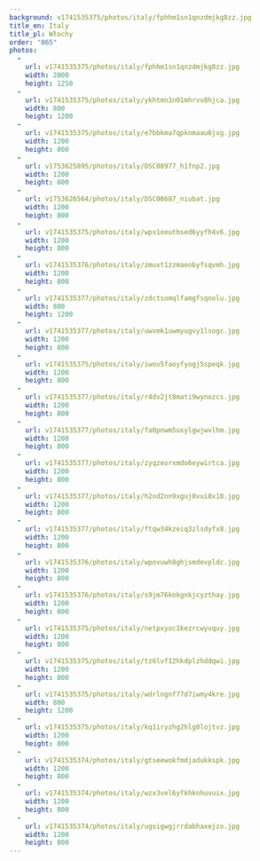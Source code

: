 ```yaml
---
background: v1741535375/photos/italy/fphhm1sn1qnzdmjkg8zz.jpg
title_en: Italy
title_pl: Włochy
order: "065"
photos:
  -
    url: v1741535375/photos/italy/fphhm1sn1qnzdmjkg8zz.jpg
    width: 2000
    height: 1250
  -
    url: v1741535375/photos/italy/ykhtmn1n01mhrvv8hjca.jpg
    width: 800
    height: 1200
  -
    url: v1741535375/photos/italy/e7bbkma7qpknmaau6jxg.jpg
    width: 1200
    height: 800
  -
    url: v1753625895/photos/italy/DSC08977_h1fnp2.jpg
    width: 1200
    height: 800
  -
    url: v1753626564/photos/italy/DSC08687_niubat.jpg
    width: 1200
    height: 800
  -
    url: v1741535375/photos/italy/wpx1oeutbsed6yyfh4v6.jpg
    width: 1200
    height: 800
  -
    url: v1741535376/photos/italy/zmuxt1zzmaeobyfsqvmh.jpg
    width: 1200
    height: 800
  -
    url: v1741535377/photos/italy/zdctsomqlfamgfsqnolu.jpg
    width: 800
    height: 1200
  -
    url: v1741535377/photos/italy/uwvmk1uwmyugvy1lsogc.jpg
    width: 1200
    height: 800
  -
    url: v1741535375/photos/italy/iwov5faoyfyogj5speqk.jpg
    width: 1200
    height: 800
  -
    url: v1741535377/photos/italy/r4dv2jt8mati9wynozcs.jpg
    width: 1200
    height: 800
  -
    url: v1741535377/photos/italy/fa0pnwm5uxylgwjwvlhm.jpg
    width: 1200
    height: 800
  -
    url: v1741535377/photos/italy/zyqzeorxmdo6eywirtca.jpg
    width: 1200
    height: 800
  -
    url: v1741535377/photos/italy/h2od2nn9xguj0vui8x18.jpg
    width: 1200
    height: 800
  -
    url: v1741535377/photos/italy/ftqw34kzeiq3zlsdyfx8.jpg
    width: 1200
    height: 800
  -
    url: v1741535376/photos/italy/wpovuwh8ghjsmdevpldc.jpg
    width: 1200
    height: 800
  -
    url: v1741535376/photos/italy/s9jm76kokgnkjcyzthay.jpg
    width: 1200
    height: 800
  -
    url: v1741535375/photos/italy/netpxyoc1kezrcwyvquy.jpg
    width: 1200
    height: 800
  -
    url: v1741535375/photos/italy/tz6lvf12hkdplzhddqwi.jpg
    width: 1200
    height: 800
  -
    url: v1741535375/photos/italy/wdrlngnf77d7iwmy4kre.jpg
    width: 800
    height: 1200
  -
    url: v1741535375/photos/italy/kq1iryzhg2hlg0lojtvz.jpg
    width: 1200
    height: 800
  -
    url: v1741535374/photos/italy/gtseewokfmdjadukkspk.jpg
    width: 1200
    height: 800
  -
    url: v1741535374/photos/italy/wzx3vel6yfkhknhuvuix.jpg
    width: 1200
    height: 800
  -
    url: v1741535374/photos/italy/ugsigwgjrrdabhaxejzo.jpg
    width: 1200
    height: 800
---
```

